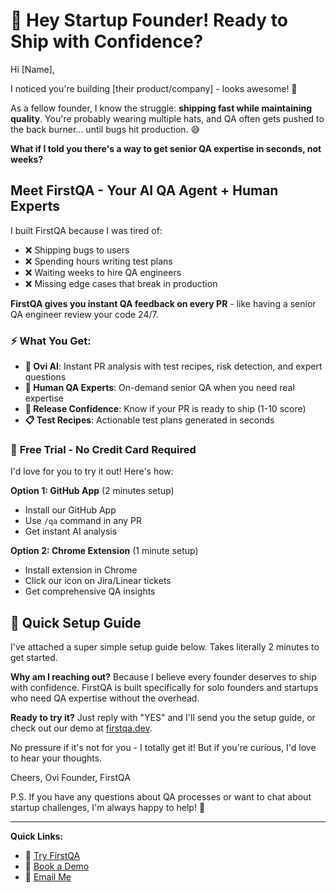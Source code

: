 # 🚀 Hey Startup Founder! Ready to Ship with Confidence?

Hi [Name],

I noticed you're building [their product/company] - looks awesome! 👏

As a fellow founder, I know the struggle: **shipping fast while maintaining quality**. You're probably wearing multiple hats, and QA often gets pushed to the back burner... until bugs hit production. 😅

**What if I told you there's a way to get senior QA expertise in seconds, not weeks?**

## Meet FirstQA - Your AI QA Agent + Human Experts

I built FirstQA because I was tired of:
- ❌ Shipping bugs to users
- ❌ Spending hours writing test plans
- ❌ Waiting weeks to hire QA engineers
- ❌ Missing edge cases that break in production

**FirstQA gives you instant QA feedback on every PR** - like having a senior QA engineer review your code 24/7.

### ⚡ What You Get:
- **🤖 Ovi AI**: Instant PR analysis with test recipes, risk detection, and expert questions
- **👥 Human QA Experts**: On-demand senior QA when you need real expertise
- **🎯 Release Confidence**: Know if your PR is ready to ship (1-10 score)
- **📋 Test Recipes**: Actionable test plans generated in seconds

### 🎁 **Free Trial** - No Credit Card Required

I'd love for you to try it out! Here's how:

**Option 1: GitHub App** (2 minutes setup)
- Install our GitHub App
- Use `/qa` command in any PR
- Get instant AI analysis

**Option 2: Chrome Extension** (1 minute setup)
- Install extension in Chrome
- Click our icon on Jira/Linear tickets
- Get comprehensive QA insights

## 🚀 Quick Setup Guide

I've attached a super simple setup guide below. Takes literally 2 minutes to get started.

**Why am I reaching out?** Because I believe every founder deserves to ship with confidence. FirstQA is built specifically for solo founders and startups who need QA expertise without the overhead.

**Ready to try it?** Just reply with "YES" and I'll send you the setup guide, or check out our demo at [firstqa.dev](https://firstqa.dev).

No pressure if it's not for you - I totally get it! But if you're curious, I'd love to hear your thoughts.

Cheers,
Ovi
Founder, FirstQA

P.S. If you have any questions about QA processes or want to chat about startup challenges, I'm always happy to help! 🤝

---

**Quick Links:**
- 🚀 [Try FirstQA](https://firstqa.dev)
- 📅 [Book a Demo](https://calendly.com/firstqa/demo)
- 📧 [Email Me](mailto:hello@firstqa.dev)
